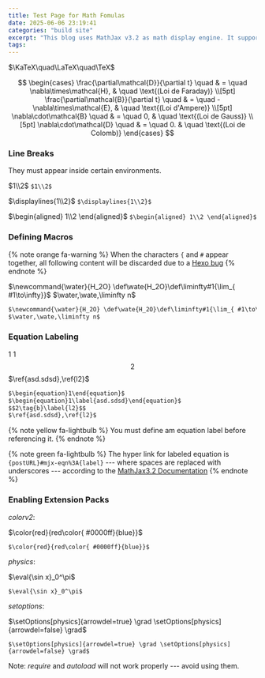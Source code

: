 ```yaml
---
title: Test Page for Math Fomulas
date: 2025-06-06 23:19:41
categories: "build site"
excerpt: "This blog uses MathJax v3.2 as math display engine. It supports macro definition, equation labeling, and the physics extension pack"
tags:
---
```


$\KaTeX\quad\LaTeX\quad\TeX$

$$
\begin{cases}
\frac{\partial\mathcal{D}}{\partial t} \quad & = \quad \nabla\times\mathcal{H},   & \quad \text{(Loi de Faraday)} \\[5pt]
\frac{\partial\mathcal{B}}{\partial t} \quad & = \quad -\nabla\times\mathcal{E},  & \quad \text{(Loi d'Ampere)}   \\[5pt]
\nabla\cdot\mathcal{B}                 \quad & = \quad 0,                         & \quad \text{(Loi de Gauss)}   \\[5pt]
\nabla\cdot\mathcal{D}                 \quad & = \quad 0.                         & \quad \text{(Loi de Colomb)}
\end{cases}
$$

### Line Breaks

They must appear inside certain environments.

$1\\2$
`$1\\2$`

$\displaylines{1\\2}$
`$\displaylines{1\\2}$`

$\begin{aligned} 1\\2 \end{aligned}$
`$\begin{aligned} 1\\2 \end{aligned}$`

### Defining Macros

{% note orange fa-warning %}
When the characters `{` and `#` appear together, all following content will be discarded due to a [Hexo bug](https://github.com/hexojs/hexo/issues/5301#issuecomment-1735550123)
{% endnote %}

$\newcommand{\water}{H_2O} \def\wate{H_2O}\def\liminfty#1{\lim_{ #1\to\infty}}$
$\water,\wate,\liminfty n$

```markdown
$\newcommand{\water}{H_2O} \def\wate{H_2O}\def\liminfty#1{\lim_{ #1\to\infty}}$
$\water,\wate,\liminfty n$
```

### Equation Labeling

$\begin{equation}1\end{equation}$
$\begin{equation}1\label{asd.sdsd}\end{equation}$
$$2\tag{b}\label{l2}$$
$\ref{asd.sdsd},\ref{l2}$

```md
$\begin{equation}1\end{equation}$
$\begin{equation}1\label{asd.sdsd}\end{equation}$
$$2\tag{b}\label{l2}$$
$\ref{asd.sdsd},\ref{l2}$
```

{% note yellow fa-lightbulb %}
You must define am equation label before referencing it.
{% endnote %}

{% note green fa-lightbulb %}
The hyper link for labeled equation is `{postURL}#mjx-eqn%3A{label}` --- where spaces are replaced with underscores --- according to the [MathJax3.2 Documentation](https://docs.mathjax.org/en/v3.2-latest/input/tex/extensions/tagformat.html)
{% endnote %}

### Enabling Extension Packs

_colorv2_:

$\color{red}{red\color{ #0000ff}{blue}}$

`$\color{red}{red\color{ #0000ff}{blue}}$`

_physics_:

$\eval{\sin x}_0^\pi$

`$\eval{\sin x}_0^\pi$`

_setoptions_:

$\setOptions[physics]{arrowdel=true} \grad \setOptions[physics]{arrowdel=false} \grad$

`$\setOptions[physics]{arrowdel=true} \grad \setOptions[physics]{arrowdel=false} \grad$`

Note: _require_ and _autoload_ will not work properly --- avoid using them.
